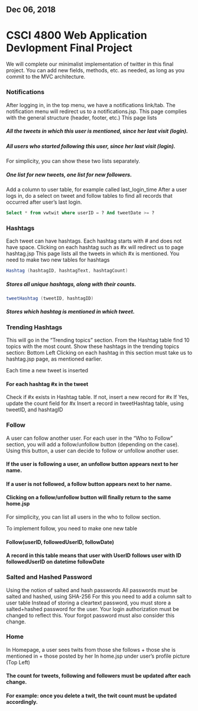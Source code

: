 ## Dec 06, 2018
# CSCI 4800 Web Application Devlopment Final Project

We will complete our minimalist implementation of twitter in this final project.
You can add new fields, methods, etc. as needed, as long as you commit to the MVC architecture.

### Notifications
After logging in, in the top menu, we have a notifications link/tab. 
The notification menu will redirect us to a notifications.jsp.
This page complies with the general structure (header, footer, etc.)
This page lists 
##### All the tweets in which this user is mentioned, since her last visit (login).
##### All users who started following this user, since her last visit (login).
For simplicity, you can show these two lists separately.
##### One list for new tweets, one list for new followers.

Add a column to user table, for example called last_login_time
After a user logs in, do a select on tweet and follow tables to find all records that occurred after user’s last login.
```sql
Select * from vwtwit where userID = ? And tweetDate >= ?
```

### Hashtags
Each tweet can have hashtags.
Each hashtag starts with # and does not have space. 
Clicking on each hashtag such as #x will redirect us to page hashtag.jsp
This page lists all the tweets in which #x is mentioned.
You need to make two new tables for hashtags
```java
Hashtag (hashtagID, hashtagText, hashtagCount) 
```
##### Stores all unique hashtags, along with their counts.  
```java
tweetHashtag (tweetID, hashtagID)
```
##### Stores which hashtag is mentioned in which tweet.

### Trending Hashtags
This will go in the “Trending topics” section.
From the Hashtag table find 10 topics with the most count.
Show these hashtags in the trending topics section: Bottom Left
Clicking on each hashtag in this section must take us to hashtag.jsp page, as mentioned earlier.

Each time a new tweet is inserted
#### For each hashtag #x in the tweet 
Check if #x exists in Hashtag table.
If not, insert a new record for #x
If Yes, update the count field for #x
Insert a record in tweetHashtag table, using tweetID, and hashtagID

### Follow
A user can follow another user.
For each user in the “Who to Follow” section, you will add a follow/unfollow button (depending on the case).
Using this button, a user can decide to follow or unfollow another user.
#### If the user is following a user, an unfollow button appears next to her name.
#### If a user is not followed, a follow button appears next to her name. 
#### Clicking on a follow/unfollow button will finally return to the same home.jsp
For simplicity, you can list all users in the who to follow section.

To implement follow, you need to make one new table
#### Follow(userID, followedUserID, followDate)
#### A record in this table means that user with UserID follows user with ID followedUserID on datetime followDate

### Salted and Hashed Password
Using the notion of salted and hash passwords
All passwords must be salted and hashed, using SHA-256
For this you need to add a column salt to user table
Instead of storing a cleartext password, you must store a salted+hashed password for the user.
Your login authorization must be changed to reflect this.
Your forgot password must also consider this change.


### Home
In Homepage, a user sees twits from those she follows + those she is mentioned in + those posted by her
In home.jsp under user’s profile picture (Top Left)
#### The count for tweets, following and followers must be updated after each change.
#### For example: once you delete a twit, the twit count must be updated accordingly.

